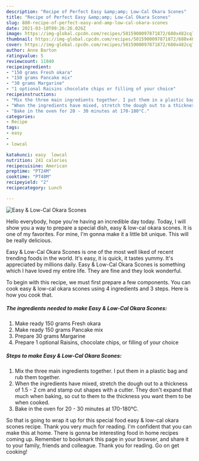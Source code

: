 ```yaml
---
description: "Recipe of Perfect Easy &amp;amp; Low-Cal Okara Scones"
title: "Recipe of Perfect Easy &amp;amp; Low-Cal Okara Scones"
slug: 880-recipe-of-perfect-easy-and-amp-low-cal-okara-scones
date: 2021-03-10T09:26:26.026Z
image: https://img-global.cpcdn.com/recipes/5015900097871872/680x482cq70/easy-low-cal-okara-scones-recipe-main-photo.jpg
thumbnail: https://img-global.cpcdn.com/recipes/5015900097871872/680x482cq70/easy-low-cal-okara-scones-recipe-main-photo.jpg
cover: https://img-global.cpcdn.com/recipes/5015900097871872/680x482cq70/easy-low-cal-okara-scones-recipe-main-photo.jpg
author: Anne Barton
ratingvalue: 5
reviewcount: 11840
recipeingredient:
- "150 grams Fresh okara"
- "150 grams Pancake mix"
- "30 grams Margarine"
- "1 optional Raisins chocolate chips or filling of your choice"
recipeinstructions:
- "Mix the three main ingredients together. I put them in a plastic bag and rub them together."
- "When the ingredients have mixed, stretch the dough out to a thickness of 1.5 - 2 cm and stamp out shapes with a cutter. They don&#39;t expand that much when baking, so cut to them to the thickness you want them to be when cooked."
- "Bake in the oven for 20 - 30 minutes at 170-180°C."
categories:
- Recipe
tags:
- easy
- 
- lowcal

katakunci: easy  lowcal 
nutrition: 241 calories
recipecuisine: American
preptime: "PT24M"
cooktime: "PT48M"
recipeyield: "2"
recipecategory: Lunch

---
```



![Easy &amp; Low-Cal Okara Scones](https://img-global.cpcdn.com/recipes/5015900097871872/680x482cq70/easy-low-cal-okara-scones-recipe-main-photo.jpg)

Hello everybody, hope you're having an incredible day today. Today, I will show you a way to prepare a special dish, easy &amp; low-cal okara scones. It is one of my favorites. For mine, I'm gonna make it a little bit unique. This will be really delicious.

Easy &amp; Low-Cal Okara Scones is one of the most well liked of recent trending foods in the world. It's easy, it is quick, it tastes yummy. It's appreciated by millions daily. Easy &amp; Low-Cal Okara Scones is something which I have loved my entire life. They are fine and they look wonderful.




To begin with this recipe, we must first prepare a few components. You can cook easy &amp; low-cal okara scones using 4 ingredients and 3 steps. Here is how you cook that.

<!--inarticleads1-->

##### The ingredients needed to make Easy &amp; Low-Cal Okara Scones:

1. Make ready 150 grams Fresh okara
1. Make ready 150 grams Pancake mix
1. Prepare 30 grams Margarine
1. Prepare 1 optional Raisins, chocolate chips, or filling of your choice




<!--inarticleads2-->

##### Steps to make Easy &amp; Low-Cal Okara Scones:

1. Mix the three main ingredients together. I put them in a plastic bag and rub them together.
1. When the ingredients have mixed, stretch the dough out to a thickness of 1.5 - 2 cm and stamp out shapes with a cutter. They don&#39;t expand that much when baking, so cut to them to the thickness you want them to be when cooked.
1. Bake in the oven for 20 - 30 minutes at 170-180°C.




So that is going to wrap it up for this special food easy &amp; low-cal okara scones recipe. Thank you very much for reading. I'm confident that you can make this at home. There is gonna be interesting food in home recipes coming up. Remember to bookmark this page in your browser, and share it to your family, friends and colleague. Thank you for reading. Go on get cooking!
